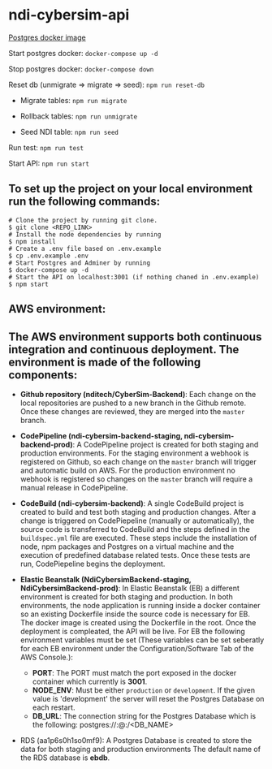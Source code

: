# ndi-cybersim-api

[Postgres docker image](https://hub.docker.com/_/postgres)

Start postgres docker: `docker-compose up -d`

Stop postgres docker: `docker-compose down`

Reset db (unmigrate => migrate => seed): `npm run reset-db`

- Migrate tables: `npm run migrate`

- Rollback tables: `npm run unmigrate`

- Seed NDI table: `npm run seed`

Run test: `npm run test`

Start API: `npm run start`

## To set up the project on your local environment run the following commands:

```
# Clone the project by running git clone.
$ git clone <REPO_LINK>
# Install the node dependencies by running
$ npm install
# Create a .env file based on .env.example
$ cp .env.example .env
# Start Postgres and Adminer by running
$ docker-compose up -d
# Start the API on localhost:3001 (if nothing chaned in .env.example)
$ npm start
```

## AWS environment:

## The AWS environment supports both continuous integration and continuous deployment. The environment is made of the following components:

- **Github repository (nditech/CyberSim-Backend)**: Each change on the local repositories are pushed to a new branch in the Github remote. Once these changes are reviewed, they are merged into the `master` branch.

- **CodePipeline (ndi-cybersim-backend-staging, ndi-cybersim-backend-prod)**: A CodePipeline project is created for both staging and production environments. For the staging environment a webhook is registered on Github, so each change on the `master` branch will trigger and automatic build on AWS. For the production environment no webhook is registered so changes on the `master` branch will require a manual release in CodePipeline.

- **CodeBuild (ndi-cybersim-backend)**: A single CodeBuild project is created to build and test both staging and production changes. After a change is triggered on CodePiepeline (manually or automatically), the source code is transferred to CodeBuild and the steps defined in the `buildspec.yml` file are executed. These steps include the installation of node, npm packages and Postgres on a virtual machine and the execution of predefined database related tests. Once these tests are run, CodePiepeline begins the deployment.

- **Elastic Beanstalk (NdiCybersimBackend-staging, NdiCybersimBackend-prod)**: In Elastic Beanstalk (EB) a different environment is created for both staging and production. In both environments, the node application is running inside a docker container so an existing Dockerfile inside the source code is necessary for EB. The docker image is created using the Dockerfile in the root. Once the deployment is compleated, the API will be live. For EB the following environment variables must be set (These variables can be set seberatly for each EB environment under the Configuration/Software Tab of the AWS Console.):
  - **PORT**: The PORT must match the port exposed in the docker container which currently is **3001**.
  - **NODE_ENV**: Must be either `production` or `development`. If the given value is 'development' the server will reset the Postgres Database on each restart.
  - **DB_URL**: The connection string for the Postgres Database which is the following: postgres://<USERNAME>:<PASSWORD>@<HOST>:<PORT>/<DB_NAME>

- RDS (aa1p6s0h1so0mf9): A Postgres Database is created to store the data for both staging and production environments The default name of the RDS database is **ebdb**.
